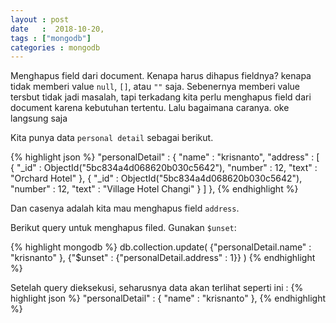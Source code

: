 ```yaml
---
layout : post
date   :  2018-10-20,
tags : ["mongodb"]
categories : mongodb
---
```


Menghapus field dari document. Kenapa harus dihapus fieldnya? kenapa tidak memberi value
`null`, `[]`, atau `""` saja.
Sebenernya memberi value tersbut tidak jadi masalah, tapi terkadang kita perlu menghapus
field dari document karena kebutuhan tertentu.
Lalu bagaimana caranya. oke langsung saja

Kita punya data `personal detail` sebagai berikut.

{% highlight json %}
"personalDetail" : {
    "name" : "krisnanto",
    "address" : [
        {
            "_id" : ObjectId("5bc834a4d068620b030c5642"),
            "number" : 12,
            "text" : "Orchard Hotel"
        },
        {
            "_id" : ObjectId("5bc834a4d068620b030c5642"),
            "number" : 12,
            "text" : "Village Hotel Changi"
        }
    ]
},
{% endhighlight %}

Dan casenya adalah kita mau menghapus field `address`.

Berikut query untuk menghapus filed. Gunakan `$unset`:

{% highlight mongodb %}
db.collection.update(
   {"personalDetail.name" : "krisnanto" },
   {"$unset" : {"personalDetail.address" : 1}}
)
{% endhighlight %}

Setelah query dieksekusi, seharusnya data akan terlihat seperti ini :
{% highlight json %}
"personalDetail" : {
    "name" : "krisnanto"
},
{% endhighlight %}


